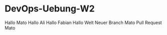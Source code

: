 # DevOps-Uebung-W2


Hallo Mato
Hallo Ali
Hallo Fabian
Hallo Welt
Neuer Branch Mato
Pull Request Mato